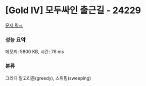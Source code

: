 # [Gold IV] 모두싸인 출근길 - 24229 

[문제 링크](https://www.acmicpc.net/problem/24229) 

### 성능 요약

메모리: 5800 KB, 시간: 76 ms

### 분류

그리디 알고리즘(greedy), 스위핑(sweeping)

